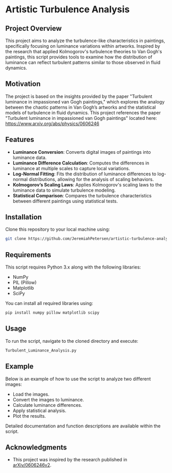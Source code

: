 # Artistic Turbulence Analysis

## Project Overview
This project aims to analyze the turbulence-like characteristics in paintings, specifically focusing on luminance variations within artworks. Inspired by the research that applied Kolmogorov's turbulence theories to Van Gogh's paintings, this script provides tools to examine how the distribution of luminance can reflect turbulent patterns similar to those observed in fluid dynamics.

## Motivation
The project is based on the insights provided by the paper "Turbulent luminance in impassioned van Gogh paintings," which explores the analogy between the chaotic patterns in Van Gogh’s artworks and the statistical models of turbulence in fluid dynamics.  This project references the paper "Turbulent luminance in impassioned van Gogh paintings" located here: https://www.arxiv.org/abs/physics/0606246

## Features
- **Luminance Conversion**: Converts digital images of paintings into luminance data.
- **Luminance Difference Calculation**: Computes the differences in luminance at multiple scales to capture local variations.
- **Log-Normal Fitting**: Fits the distribution of luminance differences to log-normal distributions, allowing for the analysis of scaling behaviors.
- **Kolmogorov’s Scaling Laws**: Applies Kolmogorov's scaling laws to the luminance data to simulate turbulence modeling.
- **Statistical Comparison**: Compares the turbulence characteristics between different paintings using statistical tests.

## Installation
Clone this repository to your local machine using:
```bash
git clone https://github.com/JeremiahPetersen/artistic-turbulence-analysis.git
```

## Requirements
This script requires Python 3.x along with the following libraries:

- NumPy
- PIL (Pillow)
- Matplotlib
- SciPy

You can install all required libraries using:
```bash
pip install numpy pillow matplotlib scipy
```

## Usage
To run the script, navigate to the cloned directory and execute:
```bash
Turbulent_Luminance_Analysis.py
```

## Example
Below is an example of how to use the script to analyze two different images:

- Load the images.
- Convert the images to luminance.
- Calculate luminance differences.
- Apply statistical analysis.
- Plot the results.

Detailed documentation and function descriptions are available within the script.

## Acknowledgments
- This project was inspired by the research published in [arXiv/0606246v2](https://www.arxiv.org/abs/physics/0606246).

